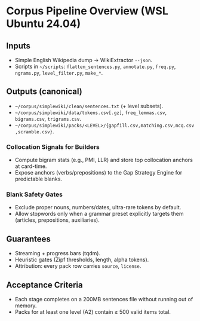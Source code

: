 # Corpus Pipeline Overview (WSL Ubuntu 24.04)

## Inputs

- Simple English Wikipedia dump → WikiExtractor `--json`.
- Scripts in `~/scripts`: `flatten_sentences.py`, `annotate.py`, `freq.py`, `ngrams.py`, `level_filter.py`, `make_*`.

## Outputs (canonical)

- `~/corpus/simplewiki/clean/sentences.txt` (+ level subsets).
- `~/corpus/simplewiki/data/tokens.csv[.gz]`, `freq_lemmas.csv`, `bigrams.csv`, `trigrams.csv`.
- `~/corpus/simplewiki/packs/<LEVEL>/{gapfill.csv,matching.csv,mcq.csv,scramble.csv}`.

### Collocation Signals for Builders

- Compute bigram stats (e.g., PMI, LLR) and store top collocation anchors at card-time.
- Expose anchors (verbs/prepositions) to the Gap Strategy Engine for predictable blanks.

### Blank Safety Gates

- Exclude proper nouns, numbers/dates, ultra-rare tokens by default.
- Allow stopwords only when a grammar preset explicitly targets them (articles, prepositions, auxiliaries).

## Guarantees

- Streaming + progress bars (tqdm).
- Heuristic gates (Zipf thresholds, length, alpha tokens).
- Attribution: every pack row carries `source`, `license`.

## Acceptance Criteria

- Each stage completes on a 200MB sentences file without running out of memory.
- Packs for at least one level (A2) contain ≥ 500 valid items total.
